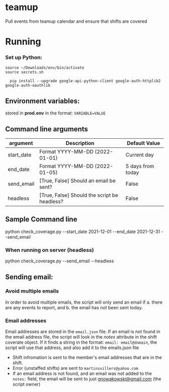 # teamup
Pull events from teamup calendar and ensure that shifts are covered


# Running
### Set up Python:
```
source ~/Downloads/env/bin/activate
source secrets.sh

  pip install --upgrade google-api-python-client google-auth-httplib2 google-auth-oauthlib
```


## Environment variables:
stored in **prod.env** in the format: ```VARIABLE=VALUE```

## Command line arguments
|argument|Description|Default Value|
|-|-|-|
|start_date|Format YYYY-MM-DD (2022-01-01)|Current day|
|end_date|Format YYYY-MM-DD (2022-01-05)|5 days from today|
|send_email|[True, False] Should an email be sent?|False|
|headless|[True, False] Should the script be headless?|False|


## Sample Command line
python check_coverage.py --start_date 2021-12-01 --end_date 2021-12-31 --send_email

### When running on server (headless)
python check_coverage.py --send_email --headless

## Sending email:
### Avoid multiple emails
In order to avoid multiple emails, the script will only send an email if a. there are any events to report, and b. the email has not been sent today.

### Email addresses
Email addresses are stored in the ```email.json``` file.  If an email is not found in the email address file, the script will look in the *notes* attribute in the shift
coverate object.  If it finds a string in the format: ```email: email@domain```, the script will use that address, and also add it to the emails.json file

* Shift infromation is sent to the member's email addresses that are in the shift.  
* Error (unstaffed shifts) are sent to ```martinsvillers@yahoo.com```
* If an email address is not found, and an email was not added to the ```notes:``` field, the email will be sent to just gnowakowski@gmail.com (the script owner)